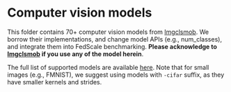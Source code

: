 # Computer vision models

This folder contains 70+ computer vision models from [Imgclsmob](https://github.com/osmr/imgclsmob/blob/master/pytorch/README.md). We borrow their implementations, and change model APIs (e.g., num_classes), and integrate them into FedScale benchmarking. 
**Please acknowledge to [Imgclsmob](https://github.com/osmr/imgclsmob) if you use any of the model herein**. 

The full list of supported models are available [here](https://github.com/SymbioticLab/FedScale/blob/master/fedscale/utils/models/model_provider.py#L179). Note that for small images (e.g., FMNIST), we suggest using models with ```-cifar``` suffix, as they have smaller kernels and strides.
